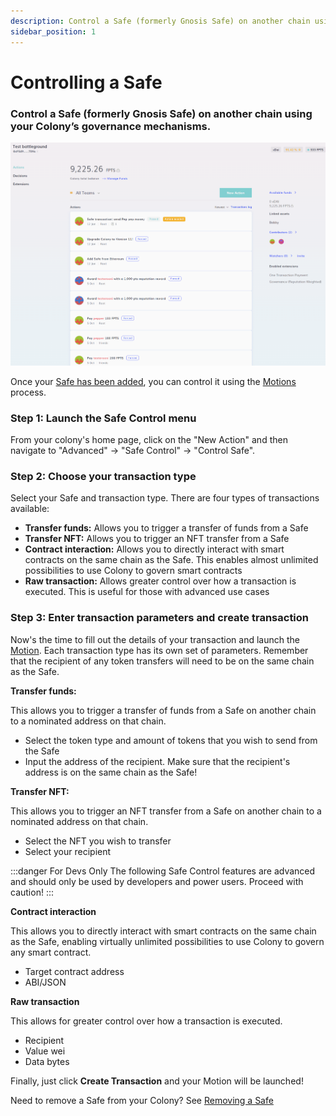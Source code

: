 ```yaml
---
description: Control a Safe (formerly Gnosis Safe) on another chain using your Colony’s governance mechanisms.
sidebar_position: 1
---
```


# Controlling a Safe

### Control a Safe (formerly Gnosis Safe) on another chain using your Colony’s governance mechanisms.

![](../../assets/control-a-safe.gif)

Once your [Safe has been added](adding-a-safe.md), you can control it using the [Motions](../../governance/motions-and-disputes/) process. 

### Step 1: Launch the Safe Control menu

From your colony's home page, click on the "New Action" and then navigate to "Advanced" -> "Safe Control" -> "Control Safe".

### Step 2: Choose your transaction type

Select your Safe and transaction type. There are four types of transactions available:

* **Transfer funds:** Allows you to trigger a transfer of funds from a Safe
* **Transfer NFT:** Allows you to trigger an NFT transfer from a Safe
* **Contract interaction:** Allows you to directly interact with smart contracts on the same chain as the Safe. This enables almost unlimited possibilities to use Colony to govern smart contracts
* **Raw transaction:** Allows greater control over how a transaction is executed. This is useful for those with advanced use cases


### Step 3: Enter transaction parameters and create transaction

Now's the time to fill out the details of your transaction and launch the [Motion](../../governance/motions-and-disputes/). Each transaction type has its own set of parameters. Remember that the recipient of any token transfers will need to be on the same chain as the Safe. 

**Transfer funds:**

This allows you to trigger a transfer of funds from a Safe on another chain to a nominated address on that chain.
* Select the token type and amount of tokens that you wish to send from the Safe
* Input the address of the recipient. Make sure that the recipient's address is on the same chain as the Safe!

**Transfer NFT:**

This allows you to trigger an NFT transfer from a Safe on another chain to a nominated address on that chain.
* Select the NFT you wish to transfer
* Select your recipient 

:::danger For Devs Only
The following Safe Control features are advanced and should only be used by developers and power users. Proceed with caution!
:::

**Contract interaction**

This allows you to directly interact with smart contracts on the same chain as the Safe, enabling virtually unlimited possibilities to use Colony to govern any smart contract.

* Target contract address
* ABI/JSON

**Raw transaction**

This allows for greater control over how a transaction is executed.

* Recipient
* Value wei
* Data bytes

Finally, just click **Create Transaction** and your Motion will be launched!

Need to remove a Safe from your Colony? See [Removing a Safe](removing-a-safe.md)